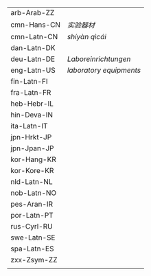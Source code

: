 | | |
|-|-|
| arb-Arab-ZZ |  |
| cmn-Hans-CN | _实验器材_ |
| cmn-Latn-CN | _shíyàn qìcái_ |
| dan-Latn-DK |  |
| deu-Latn-DE | _Laboreinrichtungen_ |
| eng-Latn-US | _laboratory equipments_ |
| fin-Latn-FI |  |
| fra-Latn-FR |  |
| heb-Hebr-IL |  |
| hin-Deva-IN |  |
| ita-Latn-IT |  |
| jpn-Hrkt-JP |  |
| jpn-Jpan-JP |  |
| kor-Hang-KR |  |
| kor-Kore-KR |  |
| nld-Latn-NL |  |
| nob-Latn-NO |  |
| pes-Aran-IR |  |
| por-Latn-PT |  |
| rus-Cyrl-RU |  |
| swe-Latn-SE |  |
| spa-Latn-ES |  |
| zxx-Zsym-ZZ |  |
|  |  |
